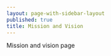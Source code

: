 ```yaml
---
layout: page-with-sidebar-layout
published: true
title: Mission and Vision
---
```

Mission and vision page
